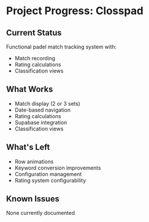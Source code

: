 # Project Progress: Closspad

## Current Status
Functional padel match tracking system with:
- Match recording
- Rating calculations
- Classification views

## What Works
- Match display (2 or 3 sets)
- Date-based navigation
- Rating calculations
- Supabase integration
- Classification views

## What's Left
- Row animations
- Keyword conversion improvements
- Configuration management
- Rating system configurability

## Known Issues
None currently documented
